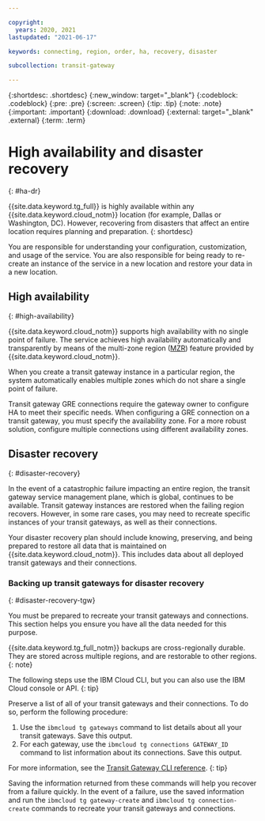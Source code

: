 ```yaml
---

copyright:
  years: 2020, 2021
lastupdated: "2021-06-17"

keywords: connecting, region, order, ha, recovery, disaster

subcollection: transit-gateway

---
```


{:shortdesc: .shortdesc}
{:new_window: target="_blank"}
{:codeblock: .codeblock}
{:pre: .pre}
{:screen: .screen}
{:tip: .tip}
{:note: .note}
{:important: .important}
{:download: .download}
{:external: target="_blank" .external}
{:term: .term}

# High availability and disaster recovery
{: #ha-dr}

{{site.data.keyword.tg_full}} is highly available within any {{site.data.keyword.cloud_notm}} location (for example, Dallas or Washington, DC). However, recovering from disasters that affect an entire location requires planning and preparation.
{: shortdesc}

You are responsible for understanding your configuration, customization, and usage of the service. You are also responsible for being ready to re-create an instance of the service in a new location and restore your data in a new location.

## High availability
{: #high-availability}

{{site.data.keyword.cloud_notm}} supports high availability with no single point of failure. The service achieves high availability automatically and transparently by means of the multi-zone region ([MZR](/docs/overview?topic=overview-locations#mzr-table)) feature provided by {{site.data.keyword.cloud_notm}}.

When you create a transit gateway instance in a particular region, the system automatically enables multiple zones which do not share a single point of failure.

Transit gateway GRE connections require the gateway owner to configure HA to meet their specific needs. When configuring a GRE connection on a transit gateway, you must specify the availability zone. For a more robust solution, configure multiple connections using different availability zones.

## Disaster recovery
{: #disaster-recovery}

In the event of a catastrophic failure impacting an entire region, the transit gateway service management plane, which is global, continues to be available. Transit gateway instances are restored when the failing region recovers. However, in some rare cases, you may need to recreate specific instances of your transit gateways, as well as their connections.

Your disaster recovery plan should include knowing, preserving, and being prepared to restore all data that is maintained on {{site.data.keyword.cloud_notm}}. This includes data about all deployed transit gateways and their connections.

### Backing up transit gateways for disaster recovery
{: #disaster-recovery-tgw}

You must be prepared to recreate your transit gateways and connections. This section helps you ensure you have all the data needed for this purpose.

{{site.data.keyword.tg_full_notm}} backups are cross-regionally durable. They are stored across multiple regions, and are restorable to other regions.
{: note}

The following steps use the IBM Cloud CLI, but you can also use the IBM Cloud console or API.
{: tip}

Preserve a list of all of your transit gateways and their connections. To do so, perform the following procedure:

1. Use the `ibmcloud tg gateways` command to list details about all your transit gateways. Save this output.
2. For each gateway, use the `ibmcloud tg connections GATEWAY_ID` command to list information about its connections. Save this output.

For more information, see the [Transit Gateway CLI reference](/docs/transit-gateway?topic=tg-cli-plugin-transit-gateway-cli).
{: tip}

Saving the information returned from these commands will help you recover from a failure quickly. In the event of a failure, use the saved information and run the `ibmcloud tg gateway-create` and `ibmcloud tg connection-create` commands to recreate your transit gateways and connections.
